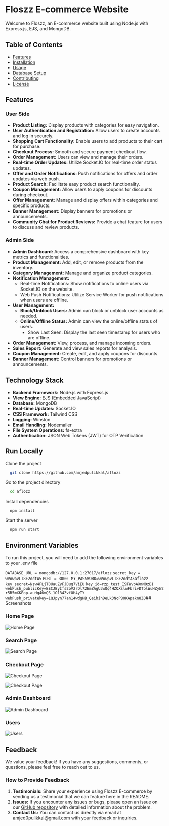 # Floszz E-commerce Website

Welcome to Floszz, an E-commerce website built using Node.js with Express.js, EJS, and MongoDB.

## Table of Contents

- [Features](#features)
- [Installation](#installation)
- [Usage](#usage)
- [Database Setup](#database-setup)
- [Contributing](#contributing)
- [License](#license)

## Features

### User Side
- **Product Listing:** Display products with categories for easy navigation.
- **User Authentication and Registration:** Allow users to create accounts and log in securely.
- **Shopping Cart Functionality:** Enable users to add products to their cart for purchase.
- **Checkout Process:** Smooth and secure payment checkout flow.
- **Order Management:** Users can view and manage their orders.
- **Real-time Order Updates:** Utilize Socket.IO for real-time order status updates.
- **Offer and Order Notifications:** Push notifications for offers and order updates via web push.
- **Product Search:** Facilitate easy product search functionality.
- **Coupon Management:** Allow users to apply coupons for discounts during checkout.
- **Offer Management:** Manage and display offers within categories and specific products.
- **Banner Management:** Display banners for promotions or announcements.
- **Community Chat for Product Reviews:** Provide a chat feature for users to discuss and review products.

### Admin Side

- **Admin Dashboard:** Access a comprehensive dashboard with key metrics and functionalities.
- **Product Management:** Add, edit, or remove products from the inventory.
- **Category Management:** Manage and organize product categories.
- **Notification Management:**
  - Real-time Notifications: Show notifications to online users via Socket.IO on the website.
  - Web Push Notifications: Utilize Service Worker for push notifications when users are offline.
- **User Management:**
  - **Block/Unblock Users:** Admin can block or unblock user accounts as needed.
  - **Online/Offline Status:** Admin can view the online/offline status of users.
    - Show Last Seen: Display the last seen timestamp for users who are offline.
- **Order Management:** View, process, and manage incoming orders.
- **Sales Report:** Generate and view sales reports for analysis.
- **Coupon Management:** Create, edit, and apply coupons for discounts.
- **Banner Management:** Control banners for promotions or announcements.

## Technology Stack

- **Backend Framework:** Node.js with Express.js
- **View Engine:** EJS (Embedded JavaScript)
- **Database:** MongoDB 
- **Real-time Updates:** Socket.IO
- **CSS Framework:** Tailwind CSS
- **Logging:** Winston
- **Email Handling:** Nodemailer
- **File System Operations:** fs-extra
- **Authentication:** JSON Web Tokens (JWT) for OTP Verification

## Run Locally

Clone the project

```bash
  git clone https://github.com/amjedpulikkal/aflozz
```

Go to the project directory

```bash
  cd aflozz
```

Install dependencies

```bash
  npm install
```

Start the server

```bash
  npm run start
```


## Environment Variables

To run this project, you will need to add the following environment variables to your .env file

`DATABASE_URL = mongodb://127.0.0.1:27017/aflozz`
`secret_key = wVowpvLT8E2odtA5`
`PORT = 3000 `
`MY_PASSWORD=wVowpvLT8E2odtA5aflozz`
`key_secret=Nsw4FLjT0UauZyFJDug7ViEU`
`key_id=rzp_test_ISFWvbAXmN0zBI`
`webPush_publicKey=BECJByIfs2oV2rDl72EmZAgU3wQq4HZQXslwFbrivDTblWuHZyW2r5R5mXKEop-auHg46mQS_1O134ZvfOH4yTY`
`webPush_privatekey=1QJpyn77an14wdgHB_QeihihDeLk3NcPBOKApakn8Z0`## Screenshots

### Home Page
![Home Page](https://raw.githubusercontent.com/amjedpulikkal/aflozz/main/public/image/imageFrReadme/Web%20capture_2-1-2024_114239_www.aflozz.shop.jpeg)

### Search Page
![Search Page](https://raw.githubusercontent.com/amjedpulikkal/aflozz/main/public/image/imageFrReadme/Untitled%20video%20-%20Made%20with%20Clipchamp%20(1)%20(2).gif)


### Checkout Page

![Checkout Page](https://raw.githubusercontent.com/amjedpulikkal/aflozz/main/public/image/imageFrReadme/Web%20capture_2-1-2024_115452_www.aflozz.shop.jpeg)

![Checkout Page](https://raw.githubusercontent.com/amjedpulikkal/aflozz/main/public/image/imageFrReadme/Untitled%20video%20-%20Made%20with%20Clipchamp%20(1).gif)

### Admin Dashboard
![Admin Dashboard](https://raw.githubusercontent.com/amjedpulikkal/aflozz/main/public/image/imageFrReadme/Web%20capture_2-1-2024_143528_www.aflozz.shop.jpeg)

### Users
![Users](https://raw.githubusercontent.com/amjedpulikkal/aflozz/main/public/image/imageFrReadme/Web%20capture_2-1-2024_143621_www.aflozz.shop.jpeg)
## Feedback

We value your feedback! If you have any suggestions, comments, or questions, please feel free to reach out to us.

### How to Provide Feedback

1. **Testimonials:** Share your experience using Floszz E-commerce by sending us a testimonial that we can feature here in the README.
2. **Issues:** If you encounter any issues or bugs, please open an issue on our [GitHub repository](https://github.com/amjedpulikkal/aflozz/issues) with detailed information about the problem.
3. **Contact Us:** You can contact us directly via email at [amjed0pulikkal@gmail.com](mailto:amjed0pulikkal@gmail.com) with your feedback or inquiries.
